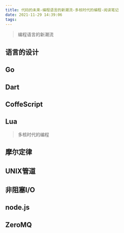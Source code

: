 ```yaml
---
title: 代码的未来-编程语言的新潮流-多核时代的编程-阅读笔记
date: 2021-11-29 14:39:06
tags:
---
```

> 编程语言的新潮流
## 语言的设计

## Go

## Dart


## CoffeScript

## Lua
> 多核时代的编程

## 摩尔定律

## UNIX管道


## 非阻塞I/O

## node.js

## ZeroMQ
